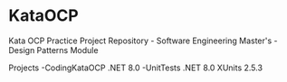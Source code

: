 # KataOCP
Kata OCP Practice Project Repository - Software Engineering Master's - Design Patterns Module

Projects 
-CodingKataOCP 
	.NET 8.0 
-UnitTests 
	.NET 8.0 
	XUnits 2.5.3